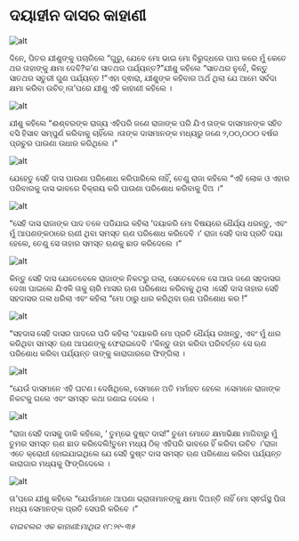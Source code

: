 # ଦୟାହୀନ ଦାସର କାହାଣୀ

![alt](https://cdn.door43.org/obs/jpg/360px/obs-en-29-01.jpg)

ଦିନେ, ପିତର ଯୀଶୁଙ୍କୁ ପଚାରିଲେ “ଗୁରୁ, ଯେବେ ମୋ ଭାଇ ମୋ ବିରୁଦ୍ଧରେ ପାପ କରେ ମୁଁ କେତେ ଥର ତାହାଙ୍କୁ କ୍ଷମା ଦେବି?କ’ଣ ସାତଥର ପର୍ଯ୍ୟନ୍ତ?”ଯୀଶୁ କହିଲେ “ସାତଥର ନୁହେଁ, କିନ୍ତୁ ସାତଥର ସତୁରୀ ଗୁଣ ପର୍ଯ୍ୟନ୍ତ !”ଏହା ଦ୍ଵାରା,  ଯୀଶୁଙ୍କ କହିବାର ଅର୍ଥ ଥିଲା ଯେ ଆମେ ସର୍ବଦା କ୍ଷମା କରିବା ଉଚିତ୍।ତା’ପରେ ଯୀଶୁ ଏହି କାହାଣୀ କହିଲେ ।

![alt](https://cdn.door43.org/obs/jpg/360px/obs-en-29-02.jpg)

ଯୀଶୁ କହିଲେ “ଈଶ୍ବରଙ୍କ ରାଜ୍ୟ ଏହିପରି ଜଣେ ରାଜାଙ୍କ ପରି ଯିଏ ତାଙ୍କ ଦାସମାନଙ୍କ ସହିତ ବସି ହିସାବ ସମ୍ପୁର୍ଣ କରିବାକୁ ଚାହିଁଲେ ।ତାଙ୍କ ଦାସମାନଙ୍କ ମଧ୍ୟରୁ ଜଣେ ୨,୦୦,୦୦୦ ବର୍ଷର ପ୍ରଚୁର ପାଉଣା ଉଧାର କରିଥିଲେ ।”

![alt](https://cdn.door43.org/obs/jpg/360px/obs-en-29-03.jpg)

ଯେହେତୁ ସେହି ଦାସ ପାଉଣା ପରିଶୋଧ କରିପାରିଲେ ନାହିଁ, ତେଣୁ ରାଜା କହିଲେ “ଏହି ଲୋକ ଓ ଏହାର ପରିବାରକୁ ଦାସ ଭାବରେ ବିକ୍ରୟ କରି ପାଉଣା ପରିଶୋଧ କରିବାକୁ ଦିଅ ।“ 

![alt](https://cdn.door43.org/obs/jpg/360px/obs-en-29-04.jpg)

“ସେହି ଦାସ ରାଜାଙ୍କ ପାଦ ତଳେ ପଡିଯାଇ କହିଲା ‘ଦୟାକରି ମୋ ବିଷୟରେ ଧୈର୍ଯ୍ୟ ଧରନ୍ତୁ, ଏବଂ ମୁଁ ଆପଣଙ୍କଠାରେ ଋଣୀ ଥିବା ସମସ୍ତ ଋଣ ପରିଶୋଧ କରିଦେବି ।‘ ରାଜା ସେହି ଦାସ ପ୍ରତି ଦୟା ହେଲେ, ତେଣୁ ସେ ତାହାର ସମସ୍ତ ଋଣକୁ ଛାଡ କରିଦେଲେ ।“

![alt](https://cdn.door43.org/obs/jpg/360px/obs-en-29-05.jpg)

କିନ୍ତୁ ସେହି ଦାସ ଯେତେବେଳେ ରାଜାଙ୍କ ନିକଟରୁ ଗଲା, ସେତେବେଳେ ସେ ଆଉ ଜଣେ ସହଦାସର ଦେଖା ପାଇଲେ ଯିଏକି ତାକୁ ଚାରି ମାସର ଋଣ ପରିଶୋଧ କରିବାକୁ ଥିଲା ।ସେହି ଦାସ ତାହାର ସେହି ସହଦାସର ଗଳା ଧରିଲା ଏବଂ କହିଲା “ମୋ ଠାରୁ ଧାର କରିଥିବା ଋଣ ପରିଶୋଧ କର !”

![alt](https://cdn.door43.org/obs/jpg/360px/obs-en-29-06.jpg)

“ସହଦାସ ସେହି ଦାସର ପାଦରେ ପଡି କହିଲା ‘ଦୟାକରି ମୋ ପ୍ରତି ଧୈର୍ଯ୍ୟ ରଖନ୍ତୁ, ଏବଂ ମୁଁ ଧାର କରିଥିବା ସମସ୍ତ ଋଣ ଆପଣଙ୍କୁ ଫେରାଇଦେବି ।‘କିନ୍ତୁ ତାହା କରିବା ପରିବର୍ତ୍ତେ ସେ ଋଣ ପରିଶୋଧ କରିବା ପର୍ଯ୍ୟନ୍ତ ତାଙ୍କୁ କାରାଗାରରେ ଫିଙ୍ଗିଲା ।

![alt](https://cdn.door43.org/obs/jpg/360px/obs-en-29-07.jpg)

“ଯେଉଁ ଦାସମାନେ ଏହି ଘଟଣ। ଦେଖିଥିଲେ, ସେମାନେ ଅତି ମର୍ମାହତ ହେଲେ ।ସେମାନେ ରାଜାଙ୍କ ନିକଟକୁ ଗଲେ ଏବଂ ସମସ୍ତ କଥା ଜଣାଇ ଦେଲେ ।

![alt](https://cdn.door43.org/obs/jpg/360px/obs-en-29-08.jpg)

“ରାଜା ସେହି ଦାସକୁ ଡାକି କହିଲେ, ‘ ତୁମ୍ଭେ ଦୁଷ୍ଟ ଦାସ!” ତୁମେ ମୋତେ କ୍ଷମାଭିକ୍ଷା ମାଗିବାରୁ  ମୁଁ ତୁମର ସମସ୍ତ ଋଣ ଛାଡ କରିଦେଲି!ତୁମେ ମଧ୍ୟ ଠିକ୍ ଏହିପରି ଭାବରେ ହିଁ କରିବା ଉଚିତ ।‘ରାଜା ଏତେ କ୍ରୋଧୀ ହୋଇଯାଇଥିଲେ ଯେ ସେହି ଦୁଷ୍ଟ ଦାସ ସମସ୍ତ ଋଣ ପରିଶୋଧ କରିବା ପର୍ଯ୍ୟନ୍ତ କାରାଗାର ମଧ୍ୟକୁ ଫିଙ୍ଗିଦେଲେ ।

![alt](https://cdn.door43.org/obs/jpg/360px/obs-en-29-09.jpg)

ତା’ପରେ ଯୀଶୁ କହିଲେ “ଯେଉଁମାନେ ଆପଣା ଭ୍ରାତାମାନଙ୍କୁ କ୍ଷମା ଦିଅନ୍ତି ନାହିଁ ମୋ ସ୍ଵର୍ଗସ୍ଥ ପିତା ମଧ୍ୟ ସେମାନଙ୍କ ପ୍ରତି ସେପରି କରିବେ ।“

_ବାଇବଲର ଏକ କାହାଣୀ:ମାଥିଉ ୧୮:୨୧-୩୫_